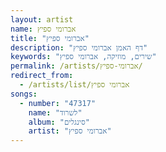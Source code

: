 ```yaml
---
layout: artist
name: אברומי ספיץ
title: "אברומי ספיץ"
description: "דף האמן אברומי ספיץ"
keywords: "שירים, מוזיקה, אברומי ספיץ"
permalink: /artists/אברומי-ספיץ/
redirect_from:
  - /artists/list/אברומי ספיץ
songs:
  - number: "47317"
    name: "לשרוד"
    album: "סינגלים"
    artist: "אברומי ספיץ"
---
```


